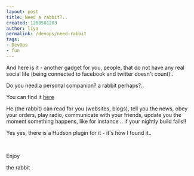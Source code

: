 ```yaml
---
layout: post
title: Need a rabbit?..
created: 1268581203
author: liya
permalink: /devops/need-rabbit
tags:
- DevOps
- fun
---
```

<p>And here is it - another gadget for you, people, that do not have any real social life (being connected to facebook and twitter doesn't count).. <img alt="" src="/sites/all/modules/fckeditor/fckeditor/editor/images/smiley/msn/regular_smile.gif" /></p>
<p>Do you need a personal companion? a rabbit perhaps?..</p>
<p>You can find it <a href="http://www.nabaztag.com/en/index.html">here</a></p>
<p>He (the rabbit) can read for you (websites, blogs), tell you the news, obey your orders, play radio, communicate with your friends, update you the moment something happens, like for instance .. if your nightly build fails!!</p>
<p>Yes yes, there is a Hudson plugin for it - it's how I found it..</p>
<p>&nbsp;</p>
<p>Enjoy</p>
<p>the rabbit</p>
<p><img alt="" src="/sites/all/modules/fckeditor/fckeditor/editor/images/smiley/msn/teeth_smile.gif" /></p>
